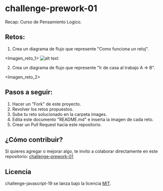 # challenge-prework-01
Recap: Curso de Pensamiento Logico.

## Retos:

1. Crea un diagrama de flujo que represente "Como funciona un reloj".

<Imagen_reto_1>
![alt text](https://github.com/Rijutope06/challenge-prework-01/blob/master/imagenes/DiagramaReloj.png)

2. Crea un diagrama de flujo que represente "Ir de casa al trabajo A => B".

<Imagen_reto_2>

## Pasos a seguir:

1. Hacer un "Fork" de este proyecto.
2. Revolver los retos propuestos.
3. Sube tu reto solucionado en la carpeta images.
4. Edita este documento "README.md" e inserta la imagen de cada reto.
4. Crear un Pull Request hacia este repositorio.

## ¿Cómo contribuir?

Si quieres agregar o mejorar algo, te invito a colaborar directamente en este repositorio: [challenge-prework-01](https://github.com/platzimaster/challenge-prework-01/)

## Licencia

challenge-javascript-19 se lanza bajo la licencia [MIT](https://opensource.org/licenses/MIT).
